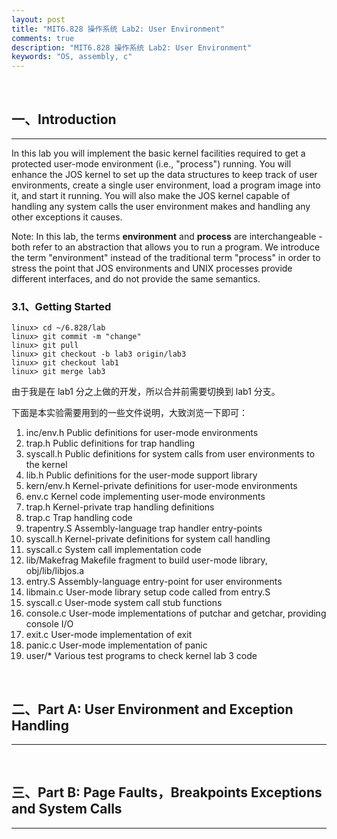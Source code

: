 ```yaml
---
layout: post
title: "MIT6.828 操作系统 Lab2: User Environment"
comments: true
description: "MIT6.828 操作系统 Lab2: User Environment"
keywords: "OS, assembly, c"
---
```


&nbsp;

## 一、Introduction

___

In this lab you will implement the basic kernel facilities required to get a protected user-mode environment (i.e., "process") running. You will enhance the JOS kernel to set up the data structures to keep track of user environments, create a single user environment, load a program image into it, and start it running. You will also make the JOS kernel capable of handling any system calls the user environment makes and handling any other exceptions it causes.

Note: In this lab, the terms **environment** and **process** are interchangeable - both refer to an abstraction that allows you to run a program. We introduce the term "environment" instead of the traditional term "process" in order to stress the point that JOS environments and UNIX processes provide different interfaces, and do not provide the same semantics.

### 3.1、Getting Started

```
linux> cd ~/6.828/lab
linux> git commit -m "change"
linux> git pull
linux> git checkout -b lab3 origin/lab3
linux> git checkout lab1
linux> git merge lab3 
```

由于我是在 lab1 分之上做的开发，所以合并前需要切换到 lab1 分支。

下面是本实验需要用到的一些文件说明，大致浏览一下即可：

1. inc/env.h     Public definitions for user-mode environments
2. trap.h        Public definitions for trap handling
3. syscall.h     Public definitions for system calls from user environments to the kernel
4. lib.h         Public definitions for the user-mode support library
5. kern/env.h    Kernel-private definitions for user-mode environments
6. env.c         Kernel code implementing user-mode environments
7. trap.h        Kernel-private trap handling definitions
8. trap.c        Trap handling code
9. trapentry.S   Assembly-language trap handler entry-points
10. syscall.h    Kernel-private definitions for system call handling
11. syscall.c    System call implementation code
12. lib/Makefrag Makefile fragment to build user-mode library, obj/lib/libjos.a
13. entry.S      Assembly-language entry-point for user environments
14. libmain.c    User-mode library setup code called from entry.S
15. syscall.c    User-mode system call stub functions
16. console.c    User-mode implementations of putchar and getchar, providing console I/O
17. exit.c       User-mode implementation of exit
18. panic.c      User-mode implementation of panic
19. user/*       Various test programs to check kernel lab 3 code



















&nbsp;

## 二、Part A: User Environment and Exception Handling

___


&nbsp;

## 三、Part B: Page Faults，Breakpoints Exceptions and System Calls

___

